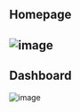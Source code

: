 <h2> Homepage <h2>

![image](https://github.com/EllieT7/GarajeIOT/assets/87090365/7c4e6710-b617-4e99-a77e-f379a12e8859)

<h2>Dashboard</h2>

![image](https://github.com/EllieT7/GarajeIOT/assets/87090365/6dba9bd7-bcde-4b5b-9f5e-4fc478a2a8ea)

